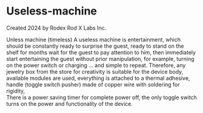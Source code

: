 # Useless-machine

Created 2024  by Rodex
Rod X Labs Inc.
  
Unless machine (timeless)
A useless machine is entertainment, 
which should be constantly ready to surprise the guest,
ready to stand on the shelf for months 
wait for the guest to pay attention to him, 
then immediately start entertaining the guest without prior manipulation,
for example, turning on the power switch or charging
... and simple to repeat.
Therefore, any jewelry box from the store for creativity is suitable for the device body,
available modules are used, everything is attached to a thermal adhesive,
handle (toggle switch pusher) made of copper wire with soldering for rigidity,    
There is a power saving timer for complete power off, 
the only toggle switch turns on the power and functionality of the device.
